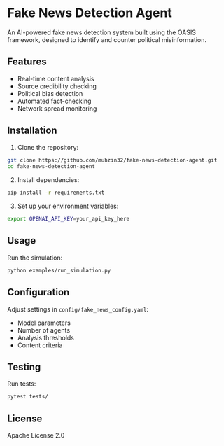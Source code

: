 # Fake News Detection Agent

An AI-powered fake news detection system built using the OASIS framework, designed to identify and counter political misinformation.

## Features

- Real-time content analysis
- Source credibility checking
- Political bias detection
- Automated fact-checking
- Network spread monitoring

## Installation

1. Clone the repository:
```bash
git clone https://github.com/muhzin32/fake-news-detection-agent.git
cd fake-news-detection-agent
```

2. Install dependencies:
```bash
pip install -r requirements.txt
```

3. Set up your environment variables:
```bash
export OPENAI_API_KEY=your_api_key_here
```

## Usage

Run the simulation:
```bash
python examples/run_simulation.py
```

## Configuration

Adjust settings in `config/fake_news_config.yaml`:
- Model parameters
- Number of agents
- Analysis thresholds
- Content criteria

## Testing

Run tests:
```bash
pytest tests/
```

## License

Apache License 2.0
